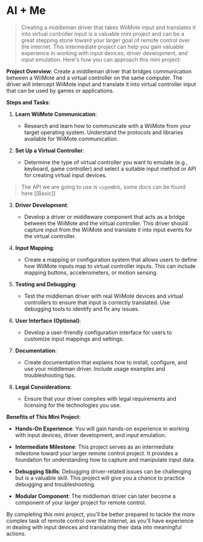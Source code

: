 # AI + Me

> Creating a middleman driver that takes WiiMote input and translates it into virtual controller input is a valuable mini project and can be a great stepping stone toward your larger goal of remote control over the internet. This intermediate project can help you gain valuable experience in working with input devices, driver development, and input emulation. Here's how you can approach this mini project:

**Project Overview**:
Create a middleman driver that bridges communication between a WiiMote and a virtual controller on the same computer. The driver will intercept WiiMote input and translate it into virtual controller input that can be used by games or applications.

**Steps and Tasks**:

1. **Learn WiiMote Communication**:
   - Research and learn how to communicate with a WiiMote from your target operating system. Understand the protocols and libraries available for WiiMote communication.

2. **Set Up a Virtual Controller**:
   - Determine the type of virtual controller you want to emulate (e.g., keyboard, game controller) and select a suitable input method or API for creating virtual input devices.
> The API we are going to use is `vigemBUS`, some docs can be found here [[Basic]]

3. **Driver Development**:
   - Develop a driver or middleware component that acts as a bridge between the WiiMote and the virtual controller. This driver should capture input from the WiiMote and translate it into input events for the virtual controller.

4. **Input Mapping**:
   - Create a mapping or configuration system that allows users to define how WiiMote inputs map to virtual controller inputs. This can include mapping buttons, accelerometers, or motion sensing.

5. **Testing and Debugging**:
   - Test the middleman driver with real WiiMote devices and virtual controllers to ensure that input is correctly translated. Use debugging tools to identify and fix any issues.

6. **User Interface (Optional)**:
   - Develop a user-friendly configuration interface for users to customize input mappings and settings.

7. **Documentation**:
   - Create documentation that explains how to install, configure, and use your middleman driver. Include usage examples and troubleshooting tips.

8. **Legal Considerations**:
   - Ensure that your driver complies with legal requirements and licensing for the technologies you use.

**Benefits of This Mini Project**:

- **Hands-On Experience**: You will gain hands-on experience in working with input devices, driver development, and input emulation.

- **Intermediate Milestone**: This project serves as an intermediate milestone toward your larger remote control project. It provides a foundation for understanding how to capture and manipulate input data.

- **Debugging Skills**: Debugging driver-related issues can be challenging but is a valuable skill. This project will give you a chance to practice debugging and troubleshooting.

- **Modular Component**: The middleman driver can later become a component of your larger project for remote control.

By completing this mini project, you'll be better prepared to tackle the more complex task of remote control over the internet, as you'll have experience in dealing with input devices and translating their data into meaningful actions.
